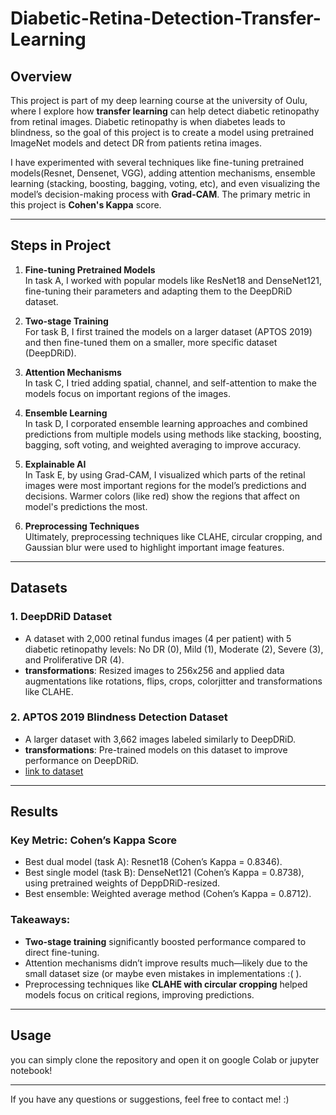 # Diabetic-Retina-Detection-Transfer-Learning

## Overview
This project is part of my deep learning course at the university of Oulu, where I explore how **transfer learning** can help detect diabetic retinopathy from retinal images. Diabetic retinopathy is when diabetes leads to blindness, so the goal of this project is to create a model using pretrained ImageNet models and detect DR from patients retina images.

I have experimented with several techniques like fine-tuning pretrained models(Resnet, Densenet, VGG), adding attention mechanisms, ensemble learning (stacking, boosting, bagging, voting, etc), and even visualizing the model’s decision-making process with **Grad-CAM**. The primary metric in this project is **Cohen's Kappa** score.

---

## Steps in Project

1. **Fine-tuning Pretrained Models**  
   In task A, I worked with popular models like ResNet18 and DenseNet121, fine-tuning their parameters and adapting them to the DeepDRiD dataset.

2. **Two-stage Training**  
   For task B, I first trained the models on a larger dataset (APTOS 2019) and then fine-tuned them on a smaller, more specific dataset (DeepDRiD).

3. **Attention Mechanisms**  
   In task C, I tried adding spatial, channel, and self-attention to make the models focus on important regions of the images.

4. **Ensemble Learning**  
   In task D, I corporated ensemble learning approaches and combined predictions from multiple models using methods like stacking, boosting, bagging, soft voting, and weighted averaging to improve accuracy.

5. **Explainable AI**  
   In Task E, by using Grad-CAM, I visualized which parts of the retinal images were most important regions for the model’s predictions and decisions. Warmer colors (like red) show the regions that affect on model's predictions the most.

6. **Preprocessing Techniques**  
   Ultimately, preprocessing techniques like CLAHE, circular cropping, and Gaussian blur were used to highlight important image features.

---

## Datasets

### 1. **DeepDRiD Dataset**
   - A dataset with 2,000 retinal fundus images (4 per patient) with 5 diabetic retinopathy levels: No DR (0), Mild (1), Moderate (2), Severe (3), and Proliferative DR (4).
   - **transformations**: Resized images to 256x256 and applied data augmentations like rotations, flips, crops, colorjitter and transformations like CLAHE.   

### 2. **APTOS 2019 Blindness Detection Dataset**
   - A larger dataset with 3,662 images labeled similarly to DeepDRiD.
   - **transformations**: Pre-trained models on this dataset to improve performance on DeepDRiD.
   - [link to dataset](https://www.kaggle.com/datasets/mariaherrerot/aptos2019)
---

## Results

### Key Metric: **Cohen’s Kappa Score**
- Best dual model (task A): Resnet18 (Cohen’s Kappa = 0.8346).
- Best single model (task B): DenseNet121 (Cohen’s Kappa = 0.8738), using pretrained weights of DeppDRiD-resized.
- Best ensemble: Weighted average method (Cohen’s Kappa = 0.8712).

### Takeaways:
- **Two-stage training** significantly boosted performance compared to direct fine-tuning.
- Attention mechanisms didn’t improve results much—likely due to the small dataset size (or maybe even mistakes in implementations :( ).
- Preprocessing techniques like **CLAHE with circular cropping** helped models focus on critical regions, improving predictions.

---

## Usage

you can simply clone the repository and open it on google Colab or jupyter notebook!

---

If you have any questions or suggestions, feel free to contact me! :)

